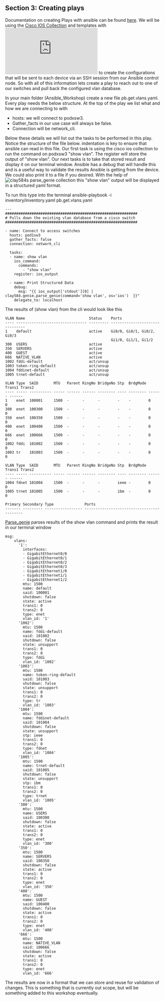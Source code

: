 ## Section 3: Creating plays
Documentation on creating Plays with ansible can be found [here](https://docs.ansible.com/ansible/latest/user_guide/playbooks.html). We will be using the [Cisco IOS Collection](https://github.com/ansible-collections/cisco.ios) and templates with ![Jinja2](https://docs.ansible.com/ansible/latest/user_guide/playbooks_templating.html) to create the configurations that will be sent to each device via an SSH session from our Ansible control node. So with all of this information lets create a play to reach out to one of our switches and pull back the configured vlan database.

In your main folder (Ansible_Workshop) create a new file pb.get.vlans.yaml. Every play needs the below structure. At the top of the play we list what and how we are connecting to with 
* hosts: we will connect to podxsw3. 
* Gather_facts in our use case will always be false. 
* Connection will be network_cli.

Below these details we will list out the tasks to be performed in this play. Notice the structure of the file below. indentation is key to ensure that ansible can read in this file. Our first task is using the cisco ios collection to run the command on podxsw3 "show vlan". The register will store the output of "show vlan". Our next tasks is to take that stored result and display it on our terminal window. Ansible has a debug that will handle this and is a useful way to validate the results Ansible is getting from the device. We could also print it to a file if you desired. With the help of ![clay584s parse_genie collection](https://github.com/clay584/parse_genie) this "show vlan" output will be displayed in a structured yaml format. 

To run this type into the terminal ansible-playbook -i inventory/inventory.yaml pb.get.vlans.yaml 

```
---
############################################################
# Pulls down the existing vlan database from a cisco switch
############################################################

- name: Connect to access switches
  hosts: pod1sw3
  gather_facts: false
  connection: network_cli

  tasks:
  - name: show vlan
    ios_command:
      commands: 
        - "show vlan"
    register: ios_output

  - name: Print Structured Data
    debug:
      msg: "{{ ios_output['stdout'][0] | clay584.genie.parse_genie(command='show vlan', os='ios')  }}"
    delegate_to: localhost
```
The results of (show vlan) from the cli would look like this
```
VLAN Name                             Status    Ports
---- -------------------------------- --------- -------------------------------
1    default                          active    Gi0/0, Gi0/1, Gi0/2, Gi0/3
                                                Gi1/0, Gi1/1, Gi1/2
300  USERS                            active    
350  SERVERS                          active    
400  GUEST                            active    
666  NATIVE_VLAN                      active    
1002 fddi-default                     act/unsup 
1003 token-ring-default               act/unsup 
1004 fddinet-default                  act/unsup 
1005 trnet-default                    act/unsup 

VLAN Type  SAID       MTU   Parent RingNo BridgeNo Stp  BrdgMode Trans1 Trans2
---- ----- ---------- ----- ------ ------ -------- ---- -------- ------ ------
1    enet  100001     1500  -      -      -        -    -        0      0   
300  enet  100300     1500  -      -      -        -    -        0      0   
350  enet  100350     1500  -      -      -        -    -        0      0   
400  enet  100400     1500  -      -      -        -    -        0      0   
666  enet  100666     1500  -      -      -        -    -        0      0   
1002 fddi  101002     1500  -      -      -        -    -        0      0   
1003 tr    101003     1500  -      -      -        -    -        0      0   
          
VLAN Type  SAID       MTU   Parent RingNo BridgeNo Stp  BrdgMode Trans1 Trans2
---- ----- ---------- ----- ------ ------ -------- ---- -------- ------ ------
1004 fdnet 101004     1500  -      -      -        ieee -        0      0   
1005 trnet 101005     1500  -      -      -        ibm  -        0      0   

Primary Secondary Type              Ports
------- --------- ----------------- ------------------------------------------
```
[Parse_genie](https://github.com/clay584/parse_genie) parses results of the show vlan command and prints the result in our terminal window

```
msg:
    vlans:
      '1':
        interfaces:
        - GigabitEthernet0/0
        - GigabitEthernet0/1
        - GigabitEthernet0/2
        - GigabitEthernet0/3
        - GigabitEthernet1/0
        - GigabitEthernet1/1
        - GigabitEthernet1/2
        mtu: 1500
        name: default
        said: 100001
        shutdown: false
        state: active
        trans1: 0
        trans2: 0
        type: enet
        vlan_id: '1'
      '1002':
        mtu: 1500
        name: fddi-default
        said: 101002
        shutdown: false
        state: unsupport
        trans1: 0
        trans2: 0
        type: fddi
        vlan_id: '1002'
      '1003':
        mtu: 1500
        name: token-ring-default
        said: 101003
        shutdown: false
        state: unsupport
        trans1: 0
        trans2: 0
        type: tr
        vlan_id: '1003'
      '1004':
        mtu: 1500
        name: fddinet-default
        said: 101004
        shutdown: false
        state: unsupport
        stp: ieee
        trans1: 0
        trans2: 0
        type: fdnet
        vlan_id: '1004'
      '1005':
        mtu: 1500
        name: trnet-default
        said: 101005
        shutdown: false
        state: unsupport
        stp: ibm
        trans1: 0
        trans2: 0
        type: trnet
        vlan_id: '1005'
      '300':
        mtu: 1500
        name: USERS
        said: 100300
        shutdown: false
        state: active
        trans1: 0
        trans2: 0
        type: enet
        vlan_id: '300'
      '350':
        mtu: 1500
        name: SERVERS
        said: 100350
        shutdown: false
        state: active
        trans1: 0
        trans2: 0
        type: enet
        vlan_id: '350'
      '400':
        mtu: 1500
        name: GUEST
        said: 100400
        shutdown: false
        state: active
        trans1: 0
        trans2: 0
        type: enet
        vlan_id: '400'
      '666':
        mtu: 1500
        name: NATIVE_VLAN
        said: 100666
        shutdown: false
        state: active
        trans1: 0
        trans2: 0
        type: enet
        vlan_id: '666'
```
The results are now in a format that we can store and reuse for validation of changes. This is something that is currently out scope, but will be something added to this workshop eventually.